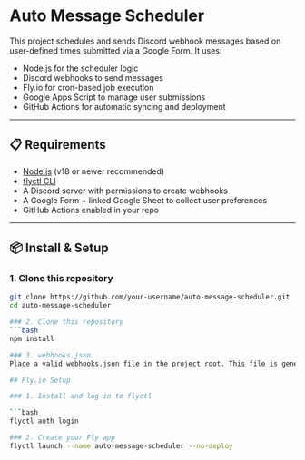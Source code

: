 # Auto Message Scheduler

This project schedules and sends Discord webhook messages based on user-defined times submitted via a Google Form. It uses:

- Node.js for the scheduler logic  
- Discord webhooks to send messages  
- Fly.io for cron-based job execution  
- Google Apps Script to manage user submissions  
- GitHub Actions for automatic syncing and deployment  

---

## 📋 Requirements

- [Node.js](https://nodejs.org/) (v18 or newer recommended)  
- [flyctl CLI](https://fly.io/docs/getting-started/installing-flyctl/)  
- A Discord server with permissions to create webhooks  
- A Google Form + linked Google Sheet to collect user preferences  
- GitHub Actions enabled in your repo

---

## 📦 Install & Setup

### 1. Clone this repository

```bash
git clone https://github.com/your-username/auto-message-scheduler.git
cd auto-message-scheduler

### 2. Clone this repository
```bash
npm install

### 3. webhooks.json
Place a valid webhooks.json file in the project root. This file is generated by a Google Apps Script and contains user webhook info and schedules.

## Fly.io Setup

### 1. Install and log in to flyctl

```bash
flyctl auth login

### 2. Create your Fly app
flyctl launch --name auto-message-scheduler --no-deploy